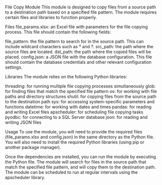 File Copy Module
This module is designed to copy files from a source path to a destination path based on a specified file pattern. The module requires certain files and libraries to function properly.

Files
file_params.xlsx: an Excel file with parameters for the file copying process. This file should contain the following fields:

file_pattern: the file pattern to search for in the source path. This can include wildcard characters such as * and ?.
src_path: the path where the source files are located.
dst_path: the path where the copied files will be placed.
config.json: a JSON file with the database configuration. This file should contain the database credentials and other relevant configuration settings.

Libraries
The module relies on the following Python libraries:

threading: for running multiple file copying processes simultaneously
glob: for finding files that match the specified file pattern
os: for working with file paths and directory structures
shutil: for copying files from the source path to the destination path
sys: for accessing system-specific parameters and functions
datetime: for working with dates and times
pandas: for reading and writing Excel files
apscheduler: for scheduling file copying tasks
pyodbc: for connecting to a SQL Server database
json: for reading and writing JSON files

Usage
To use the module, you will need to provide the required files (file_params.xlsx and config.json) in the same directory as the Python file. You will also need to install the required Python libraries (using pip or another package manager).

Once the dependencies are installed, you can run the module by executing the Python file. The module will search for files in the source path that match the specified file pattern, and will copy them to the destination path. The module can be scheduled to run at regular intervals using the apscheduler library.
